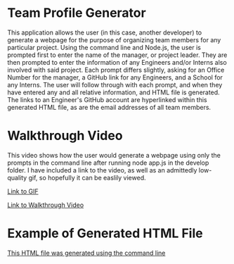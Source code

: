 # Team Profile Generator

This application allows the user (in this case, another developer) to generate a webpage for the purpose of organizing team members for any particular project. Using the command line and Node.js, the user is prompted first to enter the name of the manager, or project leader. They are then prompted to enter the information of any Engineers and/or Interns also involved with said project. Each prompt differs slightly, asking for an Office Number for the manager, a GitHub link for any Engineers, and a School for any Interns. The user will follow through with each prompt, and when they have entered any and all relative information, and HTML file is generated. The links to an Engineer's GitHub account are hyperlinked within this generated HTML file, as are the email addresses of all team members.

# Walkthrough Video

This video shows how the user would generate a webpage using only the prompts in the command line after running node app.js in the develop folder. I have included a link to the video, as well as an admittedly low-quality gif, so hopefully it can be easlily viewed.

[Link to GIF](https://github.com/KevinFromConn/team-profile-generator/blob/main/Team-Profile-Generator.gif.gif)

[Link to Walkthrough Video](https://drive.google.com/file/d/1ICUjHlErlWHlY0s7yE3AzlFxLhFNPZ9_/view)

# Example of Generated HTML File

[This HTML file was generated using the command line](https://github.com/KevinFromConn/team-profile-generator/blob/main/generated-webpage-08012021.html)
